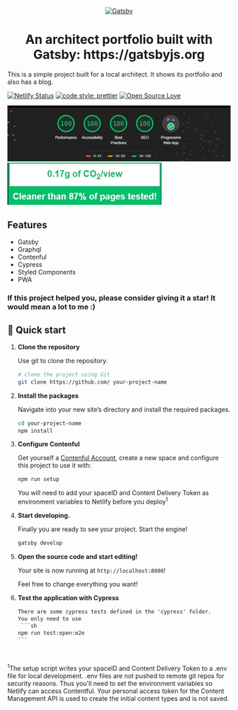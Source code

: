 <p align="center">
  <a href="https://www.gatsbyjs.org">
    <img alt="Gatsby" src="https://www.gatsbyjs.org/monogram.svg" width="60" />
  </a>
</p>
<h1 align="center">
  An architect portfolio built with Gatsby: https://gatsbyjs.org
</h1>

This is a simple project built for a local architect. It shows its portfolio and also has a blog.

[![Netlify Status](https://api.netlify.com/api/v1/badges/a46337b9-2b45-492c-8de3-da64485eebc3/deploy-status)](https://app.netlify.com/sites/studioassociatofusignani/deploys)
[![code style: prettier](https://img.shields.io/badge/code_style-prettier-ff69b4.svg?style=flat-square)](https://github.com/prettier/prettier)
[![Open Source
Love](https://badges.frapsoft.com/os/mit/mit.svg?v=102)](https://github.com/ellerbrock/open-source-badge/)

![Lighthouse performance](./media/lighthouse100.gif)
[![Carbon](./media/clean.jpg)](https://www.websitecarbon.com/)


## Features

- Gatsby
- Graphql
- Contenful
- Cypress
- Styled Components
- PWA

### If this project helped you, please consider giving it a star! It would mean a lot to me :)

## 🚀 Quick start

1.  **Clone the repository**

    Use git to clone the repository.

    ```sh
    # clone the project using Git
    git clone https://github.com/ your-project-name
    ```

2.  **Install the packages**

    Navigate into your new site’s directory and install the required packages.

    ```sh
    cd your-project-name
    npm install
    ```

3.  **Configure Contenful**

    Get yourself a [Contenful Account](https://www.contentful.com/), create a new space and configure this project to use it with:

    ```sh
    npm run setup
    ```

    You will need to add your spaceID and Content Delivery Token as environment variables to Netlify before you deploy<sup>1</sup>

4.  **Start developing.**

    Finally you are ready to see your project. Start the engine!

    ```sh
    gatsby develop
    ```

5.  **Open the source code and start editing!**

    Your site is now running at `http://localhost:8000`!

    Feel free to change everything you want!

6.  **Test the application with Cypress**

        There are some cypress tests defined in the 'cypress' folder.
        You only need to use
         ```sh
        npm run test:open:e2e
        ```

    &nbsp;

<sup>1</sup>The setup script writes your spaceID and Content Delivery Token to a .env file for local development. .env files are not pushed to remote git repos for security reasons. Thus you'll need to set the environment variables so Netlify can access Contentful. Your personal access token for the Content Management API is used to create the initial content types and is not saved.
